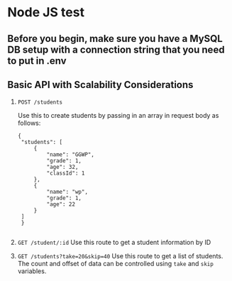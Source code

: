 # Node JS test

## Before you begin, make sure you have a MySQL DB setup with a connection string that you need to put in .env

## Basic API with Scalability Considerations
1. `POST /students`

   Use this to create students by passing in an array in request body as follows:
   ```
   {
	"students": [
		{
			"name": "GGWP",
			"grade": 1,
			"age": 32,
			"classId": 1
		},
		{
			"name": "wp",
			"grade": 1,
			"age": 22
		}
	]
    }
    
2. `GET /student/:id`
  Use this route to get a student information by ID
3. `GET /students?take=20&skip=40`
  Use this route to get a list of students.
  The count and offset of data can be controlled using `take` and `skip` variables.
  

